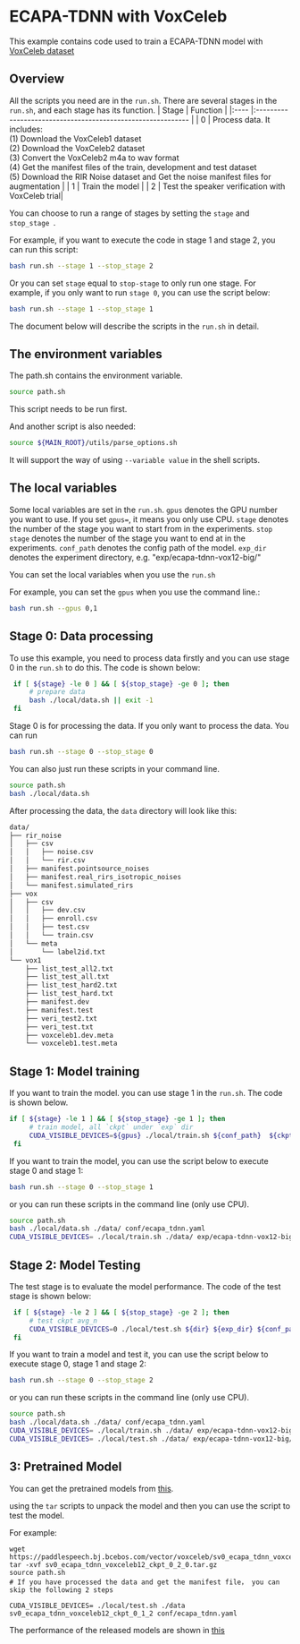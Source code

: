 # ECAPA-TDNN with VoxCeleb
This example contains code used to train a ECAPA-TDNN model with [VoxCeleb dataset](https://www.robots.ox.ac.uk/~vgg/data/voxceleb/index.html#about)

## Overview
All the scripts you need are in the `run.sh`. There are several stages in the `run.sh`, and each stage has its function.
| Stage | Function                                                     |
|:---- |:----------------------------------------------------------- |
| 0     | Process data. It includes: <br>       (1) Download the VoxCeleb1 dataset <br>       (2) Download the VoxCeleb2 dataset  <br>       (3) Convert the VoxCeleb2 m4a to wav format <br>       (4) Get the manifest files of the train, development and test dataset <br> (5) Download the RIR Noise dataset and Get the noise manifest files for augmentation |
| 1     | Train the model                                              |
| 2     | Test the speaker verification with VoxCeleb trial|

You can choose to run a range of stages by setting the `stage` and `stop_stage `. 

For example, if you want to execute the code in stage 1 and stage 2, you can run this script:
```bash
bash run.sh --stage 1 --stop_stage 2
```
Or you can set `stage` equal to `stop-stage` to only run one stage.
For example, if you only want to run `stage 0`, you can use the script below:
```bash
bash run.sh --stage 1 --stop_stage 1
```
The document below will describe the scripts in the `run.sh` in detail.
## The environment variables
The path.sh contains the environment variable. 
```bash
source path.sh
```
This script needs to be run first.  

And another script is also needed:
```bash
source ${MAIN_ROOT}/utils/parse_options.sh
```
It will support the way of using `--variable value` in the shell scripts.

## The local variables
Some local variables are set in the `run.sh`. 
`gpus` denotes the GPU number you want to use. If you set `gpus=`,  it means you only use CPU. 
`stage` denotes the number of the stage you want to start from in the experiments.
`stop stage` denotes the number of the stage you want to end at in the experiments. 
`conf_path` denotes the config path of the model.
`exp_dir` denotes the experiment directory, e.g. "exp/ecapa-tdnn-vox12-big/"

You can set the local variables when you use the `run.sh`

For example, you can set the `gpus` when you use the command line.:
```bash
bash run.sh --gpus 0,1 
```
## Stage 0: Data processing
To use this example, you need to process data firstly and you can use stage 0 in the `run.sh` to do this. The code is shown below:

```bash
 if [ ${stage} -le 0 ] && [ ${stop_stage} -ge 0 ]; then
     # prepare data
     bash ./local/data.sh || exit -1
 fi
```
Stage 0 is for processing the data. If you only want to process the data. You can run
```bash
bash run.sh --stage 0 --stop_stage 0
```
You can also just run these scripts in your command line.
```bash
source path.sh
bash ./local/data.sh
```
After processing the data, the `data` directory will look like this:
```bash
data/
├── rir_noise
│   ├── csv
│   │   ├── noise.csv
│   │   └── rir.csv
│   ├── manifest.pointsource_noises
│   ├── manifest.real_rirs_isotropic_noises
│   └── manifest.simulated_rirs
├── vox
│   ├── csv
│   │   ├── dev.csv
│   │   ├── enroll.csv
│   │   ├── test.csv
│   │   └── train.csv
│   └── meta
│       └── label2id.txt
└── vox1
    ├── list_test_all2.txt
    ├── list_test_all.txt
    ├── list_test_hard2.txt
    ├── list_test_hard.txt
    ├── manifest.dev
    ├── manifest.test
    ├── veri_test2.txt
    ├── veri_test.txt
    ├── voxceleb1.dev.meta
    └── voxceleb1.test.meta
```
## Stage 1: Model training
If you want to train the model. you can use stage 1 in the `run.sh`. The code is shown below. 
```bash
if [ ${stage} -le 1 ] && [ ${stop_stage} -ge 1 ]; then
     # train model, all `ckpt` under `exp` dir
     CUDA_VISIBLE_DEVICES=${gpus} ./local/train.sh ${conf_path}  ${ckpt}
 fi
```
If you want to train the model, you can use the script below to execute stage 0 and stage 1:
```bash
bash run.sh --stage 0 --stop_stage 1
```
or you can run these scripts in the command line (only use CPU).
```bash
source path.sh
bash ./local/data.sh ./data/ conf/ecapa_tdnn.yaml
CUDA_VISIBLE_DEVICES= ./local/train.sh ./data/ exp/ecapa-tdnn-vox12-big/ conf/ecapa_tdnn.yaml
```
## Stage 2: Model Testing
The test stage is to evaluate the model performance. The code of the test stage is shown below:
```bash
 if [ ${stage} -le 2 ] && [ ${stop_stage} -ge 2 ]; then
     # test ckpt avg_n
     CUDA_VISIBLE_DEVICES=0 ./local/test.sh ${dir} ${exp_dir} ${conf_path} || exit -1
 fi
```
If you want to train a model and test it,  you can use the script below to execute stage 0, stage 1 and stage 2:
```bash
bash run.sh --stage 0 --stop_stage 2
```
or you can run these scripts in the command line (only use CPU).
```bash
source path.sh
bash ./local/data.sh ./data/ conf/ecapa_tdnn.yaml
CUDA_VISIBLE_DEVICES= ./local/train.sh ./data/ exp/ecapa-tdnn-vox12-big/ conf/ecapa_tdnn.yaml
CUDA_VISIBLE_DEVICES= ./local/test.sh ./data/ exp/ecapa-tdnn-vox12-big/ conf/ecapa_tdnn.yaml
```

## 3: Pretrained Model
You can get the pretrained models from [this](../../../docs/source/released_model.md).

using the `tar` scripts to unpack the model and then you can use the script to test the model.

For example:
```
wget https://paddlespeech.bj.bcebos.com/vector/voxceleb/sv0_ecapa_tdnn_voxceleb12_ckpt_0_2_0.tar.gz
tar -xvf sv0_ecapa_tdnn_voxceleb12_ckpt_0_2_0.tar.gz
source path.sh
# If you have processed the data and get the manifest file， you can skip the following 2 steps

CUDA_VISIBLE_DEVICES= ./local/test.sh ./data sv0_ecapa_tdnn_voxceleb12_ckpt_0_1_2 conf/ecapa_tdnn.yaml
```
The performance of the released models are shown in [this](./RESULTS.md)
